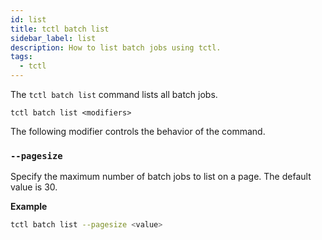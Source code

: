 ```yaml
---
id: list
title: tctl batch list
sidebar_label: list
description: How to list batch jobs using tctl.
tags:
  - tctl
---
```


The `tctl batch list` command lists all batch jobs.

`tctl batch list <modifiers>`

The following modifier controls the behavior of the command.

### `--pagesize`

Specify the maximum number of batch jobs to list on a page. The default value is 30.

**Example**

```bash
tctl batch list --pagesize <value>
```
